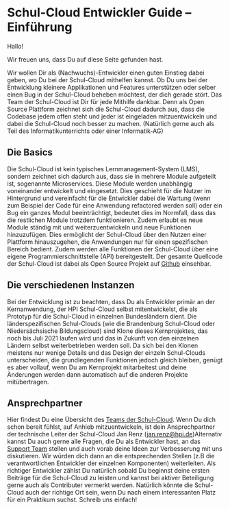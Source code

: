# Schul-Cloud Entwickler Guide – Einführung

Hallo!

Wir freuen uns, dass Du auf diese Seite gefunden hast.

Wir wollen Dir als (Nachwuchs)-Entwickler einen guten Einstieg dabei geben, wo Du bei der Schul-Cloud mithelfen kannst. Ob Du uns bei der Entwicklung kleinere Applikationen und Features unterstützen oder selber einen Bug in der Schul-Cloud beheben möchtest, der dich gerade stört. Das Team der Schul-Cloud ist Dir für jede Mithilfe dankbar. Denn als Open Source Plattform zeichnet sich die Schul-Cloud dadurch aus, dass die Codebase jedem offen steht und jeder ist eingeladen mitzuentwickeln und dabei die Schul-Cloud noch besser zu machen. (Natürlich gerne auch als Teil des Informatikunterrichts oder einer Informatik-AG)

## Die Basics

Die Schul-Cloud ist kein typisches Lernmanagement-System (LMS), sondern zeichnet sich dadurch aus, dass sie in mehrere Module aufgeteilt ist, sogenannte Microservices. Diese Module werden unabhängig voneinander entwickelt und eingesetzt. Dies geschieht für die Nutzer im Hintergrund und vereinfacht für die Entwickler dabei die Wartung (wenn zum Beispiel der Code für eine Anwendung refactored werden soll) oder ein Bug ein ganzes Modul beeinträchtigt, bedeutet dies im Normfall, dass das die restlichen Module trotzdem funktionieren. Zudem erlaubt es neue Module ständig mit und weiterzuentwickeln und neue Funktionen hinzuzufügen. Dies ermöglicht der Schul-Cloud über den Nutzen einer Plattform hinauszugehen, die Anwendungen nur für einen spezifischen Bereich bedient. Zudem werden alle Funktionen der Schul-Cloud über eine eigene Programmierschnittstelle (API) bereitgestellt. Der gesamte Quellcode der Schul-Cloud ist dabei als Open Source Projekt auf [Github](https://github.com/schul-cloud) einsehbar.

## Die verschiedenen Instanzen 

Bei der Entwicklung ist zu beachten, dass Du als Entwickler primär an der Kernanwendung, der HPI Schul-Cloud selbst mitentwickelst, die als Prototyp für die Schul-Cloud in einzelnen Bundesländern dient. Die länderspezifischen Schul-Clouds (wie die Brandenburg Schul-Cloud oder Niedersächsische Bildungscloud) sind Klone dieses Kernprojektes, das noch bis Juli 2021 laufen wird und das in Zukunft von den einzelnen Ländern selbst weiterbetrieben werden soll. Da sich bei den Klonen meistens nur wenige Details und das Design der einzeln Schul-Clouds unterscheiden, die grundlegenden Funktionen jedoch gleich bleiben, genügt es aber vollauf, wenn Du am Kernprojekt mitarbeitest und deine Änderungen werden dann automatisch auf die anderen Projekte mitübertragen.

## Ansprechpartner

Hier findest Du eine Übersicht des [Teams der Schul-Cloud](https://schul-cloud.org/team). Wenn Du dich schon bereit fühlst, auf Anhieb mitzuentwickeln, ist dein Ansprechpartner der technische Leiter der Schul-Cloud Jan Renz (<jan.renz@hpi.de>)Alternativ kannst Du auch gerne alle Fragen, die Du als Entwickler hast, an das [Support Team](https://ticketsystem.schul-cloud.org/servicedesk/customer/portal/2/user/login?destination=portal%2F2) stellen und auch vorab deine Ideen zur Verbesserung mit uns diskutieren. Wir würden dich dann an die entsprechenden Stellen (z.B die verantwortlichen Entwickler der einzelnen Komponenten) weiterleiten. Als richtiger Entwickler zählst Du natürlich sobald Du beginnst deine ersten Beiträge für die Schul-Cloud zu leisten und kannst bei aktiver Beteiligung gerne auch als Contributer vermerkt werden. Natürlich könnte die Schul-Cloud auch der richtige Ort sein, wenn Du nach einem interessanten Platz für ein Praktikum suchst. Schreib uns einfach! 